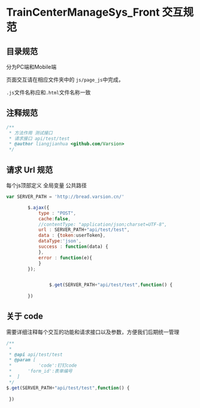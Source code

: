 # TrainCenterManageSys_Front 交互规范

## 目录规范

分为PC端和Mobile端

页面交互请在相应文件夹中的 `js/page_js`中完成，

`.js`文件名称应和`.html`文件名称一致

## 注释规范

```js
/**
 * 方法作用 测试接口
 * 请求接口 api/test/test
 * @author liangjianhua <github.com/Varsion>
 */
```

## 请求 Url 规范

每个js顶部定义 全局变量 公共路径

```js
var SERVER_PATH = 'http://bread.varsion.cn/'

        $.ajax({
            type : "POST",
            cache:false,
            //contentType: "application/json;charset=UTF-8",
            url : SERVER_PATH+"api/test/test",
            data : {token:userToken},
            dataType:'json',
            success : function(data) {
            },
            error : function(e){
            }
        });


				$.get(SERVER_PATH+"api/test/test",function() {
          
        })
```

## 关于 code

需要详细注释每个交互的功能和请求接口以及参数，方便我们后期统一管理

```javascript
/**
 *
 * @api api/test/test
 * @param [
 *			'code':钉钉code
 *      'form_id':表单编号
 *  ]
 */
$.get(SERVER_PATH+"api/test/test",function() {
          
 })
```

